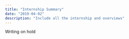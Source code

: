 ```yaml
---
title: "Internship Summary"
date: "2019-04-02"
description: "Include all the internship and overviews"
---
```

Writing on hold
